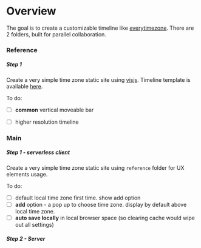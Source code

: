 # Overview

The goal is to create a customizable timeline like [everytimezone](https://everytimezone.com/). There are 2 folders, built for parallel collaboration.

### Reference

##### Step 1

Create a very simple time zone static site using [visjs](http://visjs.org/examples/timeline/basicUsage.html). Timeline template is available [here](http://visjs.org/examples/timeline/other/timezone.html). 

To do:  
- [ ] **common** vertical moveable bar
- [ ] higher resolution timeline 


### Main

##### Step 1 - serverless client

Create a very simple time zone static site using ```reference``` folder for UX elements usage. 

To do:  
- [ ] default local time zone first time. show add option
- [ ] **add** option - a pop up to choose time zone. display by default above local time zone. 
- [ ] **auto save locally** in local browser space (so clearing cache would wipe out all settings)

##### Step 2 - Server



